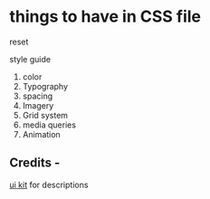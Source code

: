# things to have in CSS file

reset

style guide

1. color
2. Typography
3. spacing
4. Imagery
5. Grid system
6. media queries
7. Animation

## Credits -

[ui kit](https://getuikit.com/) for descriptions
